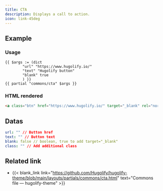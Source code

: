 ```yaml
---
title: CTA
description: Displays a call to action.
icon: link-45deg
---
```

## Example

### Usage

```go-html-template
{{ $args := (dict
        "url" "https://www.hugolify.io/"
        "text" "Hugolify button"
        "blank" true
        ) }}
{{ partial "commons/cta" $args }}
```

### HTML rendered

```html
<a class="btn" href="https://www.hugolify.io/" target="_blank" rel="noreferrer noopener" title="Hugolify button - external link">Hugolify button</a>
```

## Datas

```yml
url: "" // Button href
text: "" // Button text
blank: false // boolean, true to add target="_blank"
class: "" // Add additional class
```

## Related link

- {{< blank_link link="https://github.com/Hugolify/hugolify-theme/blob/main/layouts/partials/commons/cta.html" text="Commons file — hugolify-theme" >}}
